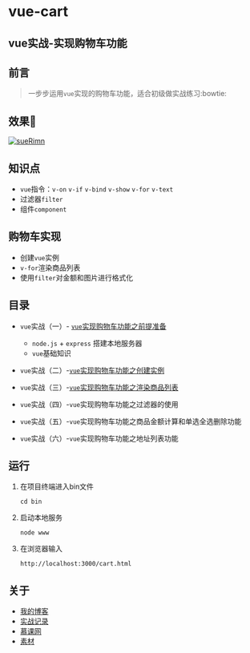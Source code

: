 # vue-cart
## vue实战-实现购物车功能
## 前言
> 一步步运用`vue`实现的购物车功能，适合初级做实战练习:bowtie:
## 效果:cherry_blossom:
[![sueRimn](https://img2018.cnblogs.com/blog/1450986/201901/1450986-20190130172220186-704918964.png "vue购物车")](https://www.cnblogs.com/suRimn/p/10338698.html)

## 知识点
  * `vue`指令：`v-on` `v-if` `v-bind` `v-show` `v-for` `v-text`
  * 过滤器`filter`
  * 组件`component`
## 购物车实现
  * 创建`vue`实例
  * `v-for`渲染商品列表
  * 使用`filter`对金额和图片进行格式化
## 目录
  *  `vue`实战（一）- [`vue`实现购物车功能之前提准备](https://www.cnblogs.com/suRimn/p/10338222.html)
      
      * `node.js` + `express` 搭建本地服务器
      * `vue`基础知识
  * `vue`实战（二）-[`vue`实现购物车功能之创建实例](https://www.cnblogs.com/suRimn/p/10338495.html)
  * `vue`实战（三）-[`vue`实现购物车功能之渲染商品列表](https://www.cnblogs.com/suRimn/p/10338698.html)
  * `vue`实战（四）-`vue`实现购物车功能之过滤器的使用
  * `vue`实战（五）-`vue`实现购物车功能之商品金额计算和单选全选删除功能
  * `vue`实战（六）-`vue`实现购物车功能之地址列表功能
## 运行
1. 在项目终端进入bin文件

   ``` 
   cd bin 
   ```
2. 启动本地服务
    ```
    node www
    ```
3. 在浏览器输入
    ```
    http://localhost:3000/cart.html
    ```
## 关于
  * [我的博客](https://www.cnblogs.com/suRimn)
  * [实战记录](https://www.cnblogs.com/suRimn/category/1265719.html)
  * [慕课网](https://www.imooc.com/learn/796)
  * [素材](https://github.com/lt1231/vue2.0-shoppingCart)
